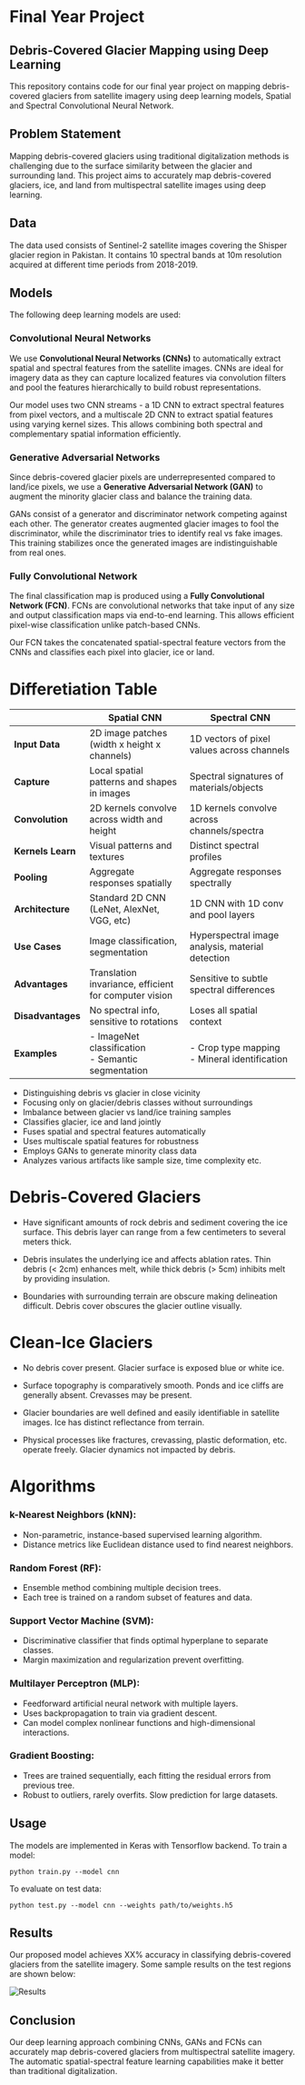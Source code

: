 # Final Year Project 
## Debris-Covered Glacier Mapping using Deep Learning

This repository contains code for our final year project on mapping debris-covered glaciers from satellite imagery using deep learning models, Spatial and Spectral Convolutional Neural Network.

## Problem Statement

Mapping debris-covered glaciers using traditional digitalization methods is challenging due to the surface similarity between the glacier and surrounding land. This project aims to accurately map debris-covered glaciers, ice, and land from multispectral satellite images using deep learning. 

## Data

The data used consists of Sentinel-2 satellite images covering the Shisper glacier region in Pakistan. It contains 10 spectral bands at 10m resolution acquired at different time periods from 2018-2019.

## Models

The following deep learning models are used:

### Convolutional Neural Networks

We use **Convolutional Neural Networks (CNNs)** to automatically extract spatial and spectral features from the satellite images. CNNs are ideal for imagery data as they can capture localized features via convolution filters and pool the features hierarchically to build robust representations.

Our model uses two CNN streams - a 1D CNN to extract spectral features from pixel vectors, and a multiscale 2D CNN to extract spatial features using varying kernel sizes. This allows combining both spectral and complementary spatial information efficiently.

### Generative Adversarial Networks

Since debris-covered glacier pixels are underrepresented compared to land/ice pixels, we use a **Generative Adversarial Network (GAN)** to augment the minority glacier class and balance the training data. 

GANs consist of a generator and discriminator network competing against each other. The generator creates augmented glacier images to fool the discriminator, while the discriminator tries to identify real vs fake images. This training stabilizes once the generated images are indistinguishable from real ones.

### Fully Convolutional Network

The final classification map is produced using a **Fully Convolutional Network (FCN)**. FCNs are convolutional networks that take input of any size and output classification maps via end-to-end learning. This allows efficient pixel-wise classification unlike patch-based CNNs.

Our FCN takes the concatenated spatial-spectral feature vectors from the CNNs and classifies each pixel into glacier, ice or land.

# Differetiation Table

| | Spatial CNN | Spectral CNN |
|-|-------------|--------------|
| **Input Data** | 2D image patches (width x height x channels) | 1D vectors of pixel values across channels  |
| **Capture** | Local spatial patterns and shapes in images | Spectral signatures of materials/objects |
| **Convolution** | 2D kernels convolve across width and height | 1D kernels convolve across channels/spectra |  
| **Kernels Learn** | Visual patterns and textures | Distinct spectral profiles |
| **Pooling** | Aggregate responses spatially | Aggregate responses spectrally |
| **Architecture** | Standard 2D CNN (LeNet, AlexNet, VGG, etc) | 1D CNN with 1D conv and pool layers|
| **Use Cases** | Image classification, segmentation | Hyperspectral image analysis, material detection |
| **Advantages** | Translation invariance, efficient for computer vision | Sensitive to subtle spectral differences |
| **Disadvantages** | No spectral info, sensitive to rotations | Loses all spatial context |
| **Examples** | - ImageNet classification<br>- Semantic segmentation | - Crop type mapping<br>- Mineral identification |

- Distinguishing debris vs glacier in close vicinity
- Focusing only on glacier/debris classes without surroundings
- Imbalance between glacier vs land/ice training samples
- Classifies glacier, ice and land jointly
- Fuses spatial and spectral features automatically
- Uses multiscale spatial features for robustness 
- Employs GANs to generate minority class data
- Analyzes various artifacts like sample size, time complexity etc.

# Debris-Covered Glaciers

- Have significant amounts of rock debris and sediment covering the ice surface. This debris layer can range from a few centimeters to several meters thick.

- Debris insulates the underlying ice and affects ablation rates. Thin debris (< 2cm) enhances melt, while thick debris (> 5cm) inhibits melt by providing insulation.

- Boundaries with surrounding terrain are obscure making delineation difficult. Debris cover obscures the glacier outline visually.

# Clean-Ice Glaciers

- No debris cover present. Glacier surface is exposed blue or white ice.

- Surface topography is comparatively smooth. Ponds and ice cliffs are generally absent. Crevasses may be present.

- Glacier boundaries are well defined and easily identifiable in satellite images. Ice has distinct reflectance from terrain. 

- Physical processes like fractures, crevassing, plastic deformation, etc. operate freely. Glacier dynamics not impacted by debris.

# Algorithms

### k-Nearest Neighbors (kNN):
- Non-parametric, instance-based supervised learning algorithm. 
- Distance metrics like Euclidean distance used to find nearest neighbors.
 
### Random Forest (RF):
- Ensemble method combining multiple decision trees.
- Each tree is trained on a random subset of features and data. 

### Support Vector Machine (SVM): 
- Discriminative classifier that finds optimal hyperplane to separate classes. 
- Margin maximization and regularization prevent overfitting.

### Multilayer Perceptron (MLP):
- Feedforward artificial neural network with multiple layers. 
- Uses backpropagation to train via gradient descent.
- Can model complex nonlinear functions and high-dimensional interactions.

### Gradient Boosting:
- Trees are trained sequentially, each fitting the residual errors from previous tree. 
- Robust to outliers, rarely overfits. Slow prediction for large datasets.

## Usage

The models are implemented in Keras with Tensorflow backend. To train a model:

```
python train.py --model cnn
```

To evaluate on test data:

```
python test.py --model cnn --weights path/to/weights.h5 
```

## Results

Our proposed model achieves XX% accuracy in classifying debris-covered glaciers from the satellite imagery. Some sample results on the test regions are shown below:

![Results]()

## Conclusion

Our deep learning approach combining CNNs, GANs and FCNs can accurately map debris-covered glaciers from multispectral satellite imagery. The automatic spatial-spectral feature learning capabilities make it better than traditional digitalization.
